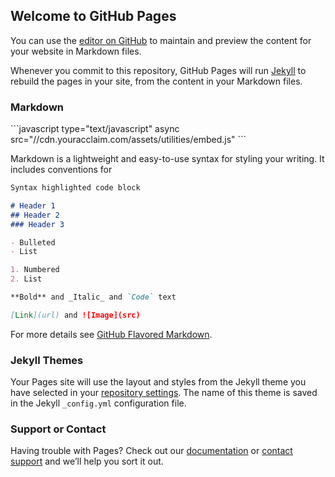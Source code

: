 ## Welcome to GitHub Pages

You can use the [editor on GitHub](https://github.com/shangguanxiaomei/shangguanxiaomei/edit/gh-pages/index.md) to maintain and preview the content for your website in Markdown files.

Whenever you commit to this repository, GitHub Pages will run [Jekyll](https://jekyllrb.com/) to rebuild the pages in your site, from the content in your Markdown files.

### Markdown

<div data-iframe-width="150" data-iframe-height="270" data-share-badge-id="5b80739a-134b-4b66-8aad-36b180406fe4" data-share-badge-host="https://www.youracclaim.com"></div>
```javascript
type="text/javascript" async src="//cdn.youracclaim.com/assets/utilities/embed.js"
```

Markdown is a lightweight and easy-to-use syntax for styling your writing. It includes conventions for

```markdown
Syntax highlighted code block

# Header 1
## Header 2
### Header 3

- Bulleted
- List

1. Numbered
2. List

**Bold** and _Italic_ and `Code` text

[Link](url) and ![Image](src)
```

For more details see [GitHub Flavored Markdown](https://guides.github.com/features/mastering-markdown/).

### Jekyll Themes

Your Pages site will use the layout and styles from the Jekyll theme you have selected in your [repository settings](https://github.com/shangguanxiaomei/shangguanxiaomei/settings). The name of this theme is saved in the Jekyll `_config.yml` configuration file.

### Support or Contact

Having trouble with Pages? Check out our [documentation](https://help.github.com/categories/github-pages-basics/) or [contact support](https://github.com/contact) and we’ll help you sort it out.
